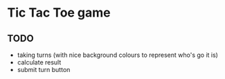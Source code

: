# Tic Tac Toe game

## TODO

- taking turns (with nice background colours to represent who's go it is)
- calculate result
- submit turn button